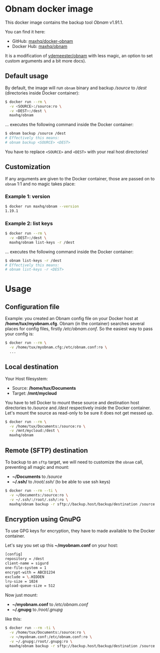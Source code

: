 # Obnam docker image

This docker image contains the backup tool *Obnam* v1.91.1.

You can find it here:

* GitHub: [maxhq/docker-obnam](https://github.com/maxhq/docker-obnam/tree/master)
* Docker Hub: [maxhq/obnam](https://registry.hub.docker.com/u/maxhq/obnam/)

It is a modification of [vdemeester/obnam](https://registry.hub.docker.com/u/vdemeester/obnam/) with less magic, an option to set custom arguments and a bit more docs).

## Default usage

By default, the image will run `obnam` binary and backup */source* to */dest* (directories inside Docker container):

```bash
$ docker run --rm \
  -v <SOURCE>:/source:ro \
  -v <DEST>:/dest \
  maxhq/obnam
```

... executes the following command inside the Docker container:

```bash
$ obnam backup /source /dest
# Effectively this means:
# obnam backup <SOURCE> <DEST>
```

You have to replace `<SOURCE>` and `<DEST>` with your real host directories!

## Customization

If any arguments are given to the Docker container, those are passed on to `obnam` 1:1 and no magic takes place:

### Example 1: version

```bash
$ docker run maxhq/obnam --version
1.19.1
```

### Example 2: list keys

```bash
$ docker run --rm \
  -v <DEST>:/dest \
  maxhq/obnam list-keys -r /dest
```

... executes the following command inside the Docker container:

```bash
$ obnam list-keys -r /dest
# Effectively this means:
# obnam list-keys -r <DEST>
```

# Usage

## Configuration file

Example: you created an Obnam config file on your Docker host at **/home/tux/myobnam.cfg**. Obnam (in the container) searches several places for config files, firstly */etc/obnam.conf*. So the easiest way to pass your config is:

```bash
$ docker run --rm \
  -v /home/tux/myobnam.cfg:/etc/obnam.conf:ro \
  ...
```

## Local destination

Your Host filesystem:

* Source: **/home/tux/Documents**
* Target: **/mnt/mycloud**

You have to tell Docker to mount these source and destination host directories to */source* and */dest* respectively inside the Docker container. Let's mount the source as read-only to be sure it does not get messed up.

```bash
$ docker run --rm \
  -v /home/tux/Documents:/source:ro \
  -v /mnt/mycloud:/dest \
  maxhq/obnam
```

## Remote (SFTP) destination

To backup to an `sftp` target, we will need to customize the `obnam` call, preventing all magic and mount:

* **~/Documents** to */source*
* **~/.ssh/** to */root/.ssh/* (to be able to use ssh keys)

```bash
$ docker run --rm --ti \
  -v ~/Documents:/source:ro \
  -v ~/.ssh/:/root/.ssh/:ro \
  maxhq/obnam backup -r sftp://backup.host/backup/destination /source
```

## Encryption using GnuPG

To use GPG keys for encryption, they have to made available to the Docker container.

Let's say you set up this **~/myobnam.conf** on your host:

```bash
[config]
repository = /dest
client-name = sigurd
one-file-system = 1
encrypt-with = ABCD1234
exclude = \.HIDDEN
lru-size = 1024
upload-queue-size = 512
```

Now just mount:

* **~/myobnam.conf** to */etc/obnam.conf*
* **~/.gnupg** to */root/.gnupg*

like this:

```bash
$ docker run --rm -ti \
  -v /home/tux/Documents:/source:ro \
  -v ~/myobnam.conf:/etc/obnam.conf:ro \
  -v ~/.gnupg:/root/.gnupg:ro \
  maxhq/obnam backup -r sftp://backup.host/backup/destination /source
```
